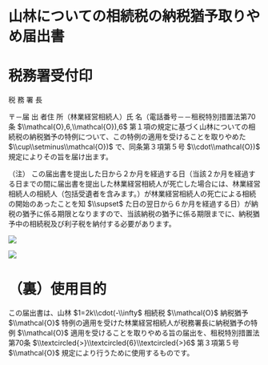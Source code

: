# 山林についての相続税の納税猶予取りやめ届出書

# 税務署受付印

税 務 署 長

〒－届 出 者住 所（林業経営相続人）氏 名（電話番号－－租税特別措置法第70条 $\\mathcal{O},6,\\mathcal{O}),6$ 第１項の規定に基づく山林についての相続税の納税猶予の特例について、この特例の適用を受けることを取りやめた $\\cup\\setminus\\mathcal{O})$ で、同条第３項第５号 $\\cdot\\mathcal{O})$ 規定によりその旨を届け出ます。

（注） この届出書を提出した日から２か月を経過する日（当該２か月を経過する日までの間に届出書を提出した林業経営相続人が死亡した場合には、林業経営相続人の相続人（包括受遺者を含みます。）が林業経営相続人の死亡による相続の開始のあったことを知 $\\supset$ た日の翌日から６か月を経過する日）が納税の猶予に係る期限となりますので、当該納税の猶予に係る期限までに、納税猶予中の相続税及び利子税を納付する必要があります。

![](https://www.nta.go.jp/tmp/68f0a2c1-cc9e-4849-a489-184aabc26ece/images/df1209ec516b9289dd144e7112b0991983067d3ae7a67a78e6fe39226b6079a9.jpg)

![](https://www.nta.go.jp/tmp/68f0a2c1-cc9e-4849-a489-184aabc26ece/images/1052cf04360668aa966796717954cb5d4f6a9ce867d8db1eb1c4388c30b50869.jpg)

# （裏）使用目的

この届出書は、山林 $1=2k\\cdot(-\\infty$ 相続税 $\\mathcal{O}$ 納税猶予 $\\mathcal{O}$ 特例の適用を受けた林業経営相続人が税務署長に納税猶予の特例 $\\mathcal{O}$ 適用を受けることを取りやめる旨の届出を、租税特別措置法第70条 $\\textcircled{>}\\textcircled{6}\\textcircled{>}6$ 第３項第５号 $\\mathcal{O}$ 規定により行うために使用するものです。